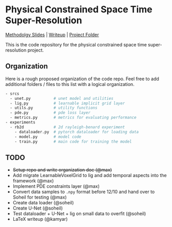 # Physical Constrained Space Time Super-Resolution 

[Methodolgy Slides](https://docs.google.com/presentation/d/13nI5D33ADybplJs5fFD3gM_txTEn0HiaP7gDBHhw6VM/edit#slide=id.g64a817040a_0_73) | [Writeup](https://www.overleaf.com/project/5deacb4f3a2f63000141b1ba) | [Project Folder](https://drive.google.com/open?id=1KybErSl2vU9vfiV_CSO_ApWsypGzezYs)

This is the code repository for the physical constrained space time super-resolution project.

## Organization
Here is a rough proposed organization of the code repo. Feel free to add additional folders / files to this list with a logical organization.
```bash
- srcs
  - unet.py          # unet model and utilities
  - lig.py           # learnable implicit grid layer
  - utils.py         # utility functions
  - pde.py           # pde loss layer
  - metrics.py       # metrics for evaluating performance
- experiments
  - rb2d             # 2d rayleigh-benard experiment
    - dataloader.py  # pytorch dataloader for loading data
    - model.py       # model code
    - train.py       # main code for training the model
```

## TODO
- ~~Setup repo and write organization doc (@max)~~
- Add migrate LearnableVoxelGrid to lig and add temporal aspects into the framework (@max)
- Implement PDE constraints layer (@max)
- Convert data samples to `.npy` format before 12/10 and hand over to Soheil for testing (@max)
- Create data loader (@soheil)
- Create U-Net (@soheil)
- Test dataloader + U-Net + lig on small data to overfit (@soheil)
- LaTeX writeup (@kamyar)
